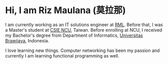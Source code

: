 # Hi, I am Riz Maulana (莫拉那)

I am currently working as an IT solutions engineer at [RML](https://rml.co.id). Before that, I was a Master\'s student at [CSIE NCU](https://www.csie.ncu.edu.tw/), Taiwan. Before enrolling at NCU, I received my Bachelor\'s degree from Department of Informatics, [Universitas Brawijaya](https://www.ub.ac.id), Indonesia.


I love learning new things. Computer networking has been my passion and currently I am learning functional programming as well. 
